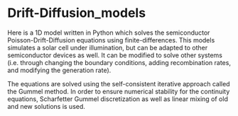 # Drift-Diffusion_models

Here is a 1D model written in Python which solves the semiconductor Poisson-Drift-Diffusion equations using finite-differences. This models simulates a solar cell under illumination, but can be adapted to other semiconductor devices as well. It can be modified to solve other systems (i.e. through changing the boundary conditions, adding recombination rates, and modifying the generation rate). 

The equations are solved using the self-consistent iterative approach called the Gummel method. In order to ensure numerical stability for the continuity equations, Scharfetter Gummel discretization as well as linear mixing of old and new solutions is used. 
